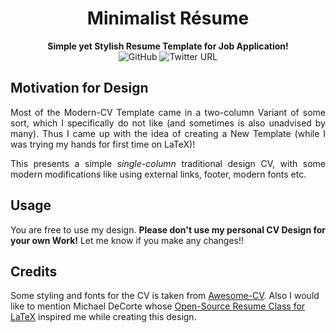 <h1 align = "center">
  Minimalist Résume
</h1>

<p align = "center">
  <b>Simple yet Stylish Resume Template for Job Application!</b><br>
  <img alt="GitHub" src="https://img.shields.io/github/license/ZenithClown/minimalist-resume?style=plastic">
  <img alt="Twitter URL" src="https://img.shields.io/twitter/url?label=dPramanik&logo=Linkedin&style=plastic&url=https%3A%2F%2Fwww.linkedin.com%2Fin%2Fdpramanik%2F">
</p>



## Motivation for Design

<p align = "justify">Most of the Modern-CV Template came in a two-column Variant of some sort, which I specifically do not like (and sometimes is also unadvised by many). Thus I came up with the idea of creating a New Template (while I was trying my hands for first time on LaTeX)!</p>

<p align = "justify">This presents a simple <i>single-column</i> traditional design CV, with some modern modifications like using external links, footer, modern fonts etc.</p>

## Usage

<p align = "justify">You are free to use my design. <b>Please don't use my personal CV Design for your own Work!</b> Let me know if you make any changes!!</p>

## Credits

<p algin = "justify">Some styling and fonts for the CV is taken from <a href = "https://github.com/posquit0/Awesome-CV">Awesome-CV</a>. Also I would like to mention Michael DeCorte whose <a href = "https://www.ctan.org/pkg/res">Open-Source Resume Class for LaTeX</a> inspired me while creating this design.</p>
